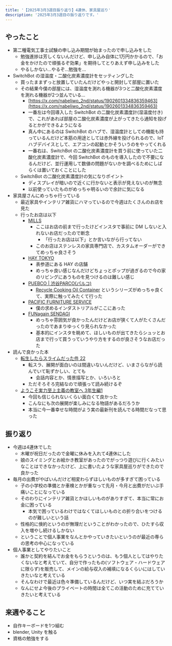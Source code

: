 ```yaml
---
title: '【2025年3月3週目振り返り】4連休、家具屋巡り'
description: '2025年3月3週目の振り返りです。'
---
```


## やったこと

- 第二種電気工事士試験の申し込み期間が始まったので申し込みをした
  - 勉強進捗は芳しくないんだけど、申し込み自体に1万円かかるので、「お金をかけたので頑張るぞ効果」を期待してとりあえず申し込みをした
  - やるしかない…やるぞ…勉強を…
- SwitchBot の湿温度・二酸化炭素濃度計をセッティングした
  - 買ったままずっと放置していたんだけどやっと開封して部屋に置いた
  - その結果今僕の部屋には、湿温度を測れる機器が3つと二酸化炭素濃度を測れる機器が2つ並んでいる…
    - [https://x.com/nabeliwo_2nd/status/1902601334836359463](https://x.com/nabeliwo_2nd/status/1902601334836359463)
    - 一番左は今回導入した SwitchBot の二酸化炭素濃度計(湿温度付き)で、これがあれば部屋の二酸化炭素濃度が上がってきたら通知を投げるとかができるようになる
    - 真ん中にあるのは SwitchBot のハブで、湿温度計としての機能も持っているんだけど本筋の用途としては赤外線を投げられるので、IoT ハブデバイスとして、エアコンの起動とかそういうのをやってくれる
    - 一番右は、SwitchBot の二酸化炭素濃度計を買う前に使っていた二酸化炭素濃度計で、今回 SwitchBot のものを導入したので不要になるんだけど、並行運用して数値の問題がないかを調べるためにしばらくは置いておくことにした
  - SwitchBot の二酸化炭素濃度計の気になりポイント
    - ディスプレイが暗いので近くに行かないと表示が見えないのが無念
    - 以前使っていたものがめっちゃ明るいので余計に気になる
- 家具屋さんにめっちゃ行っている
  - 最近家具やインテリア雑貨にハマっているので今週はたくさんのお店を見た
  - 行ったお店は以下
    - [MILLS](https://millstokyo.com/)
      - ここはお店の前まで行ったけどインスタで事前に DM しないと入れないお店だったので断念
        - 「行ったお店は以下」とか言いながら行ってない
      - このお店はステンレスの家具専門店で、カスタムオーダーができてめっちゃ良さそう
    - [HAY TOKYO](https://www.hay-japan.com/)
      - 表参道にある HAY の店舗
      - めっちゃ良い感じなんだけどちょっとポップが過ぎるので今の家のリビングにあうものを見つけるのは難しい感じ
    - [PUEBCO | 渋谷PARCO(パルコ)](https://shibuya.parco.jp/shop/detail/?cd=025737)
      - [Recycle Cooking Oil Container](https://puebco.com/collections/recycle-oil-container) というシリーズがめっちゃ良くて、実際に触ってみたくて行った
    - [PACIFIC FURNITURE SERVICE](http://pfservice.co.jp/)
      - 僕の求めるインダストリアルがここにあった
    - [FUNagain SENDAGI](https://www.instagram.com/funagain_sendagi/)
      - めっちゃ雰囲気が良かったんだけどお店が狭くて人がたくさんだったのであまりゆっくり見られなかった
      - 基本的にインスタを眺めて、ほしいものが出てきたらシュッとお店まで行って買うっていうやり方をするのが良さそうなお店だった
- 読んで良かった本
  - [転生したらスライムだった件 22](https://www.amazon.co.jp/dp/486716707X)
    - 転スラ、展開が面白いのは間違いないんだけど、いまさらながら読んでいて恥ずかしい、とても
      - 会話内容とか、情景描写とか、いろいろと
    - ただそろそろ完結なので頑張って読み続けるぞ
  - [ようこそ実力至上主義の教室へ 3年生編1](https://www.amazon.co.jp/dp/4046846356)
    - 今回も信じられないくらい面白くて良かった
    - こんなにも次の展開が楽しみになる物語があるだろうか
    - 本当に今一番幸せな時間がよう実の最新刊を読んでる時間だなって思った

## 振り返り

- 今週は4連休でした
  - 木曜が祝日だったので金曜に休みを入れて4連休にした
  - 娘のスイミングとお絵かき教室があったのでがっつり遊びに行くみたいなことはできなかったけど、上に書いたような家具屋巡りができたので良かった
- 毎月の出費がやばいんだけど相変わらずほしいものが多すぎて困っている
  - 子の小学校の準備とか車検とかが重なって先月・今月と出費がだいぶ手痛いことになっている
  - そのわりにインテリア雑貨とかほしいものがありすぎて、本当に常にお金に困っている
    - 本気で困っているわけではなくてほしいものとの折り合いをつけるのが難しいという話
  - 性格的に倹約というのが無理だということがわかったので、ひたすら収入を増やし続けるしかない
  - ということで個人事業をなんとかやっていきたいというのが最近の専らの思考の中心になっている
- 個人事業としてやりたいこと
  - 誰かと契約を結んでお金をもらうというのは、もう個人としてはやりたくないなと考えていて、自分で作ったもの(ソフトウェア・ハードウェアに限らず)を販売して、メインの給与収入の補填になるくらいにはしていきたいなと考えている
  - そんなわけで最近は色々準備しているんだけど、いつ実を結ぶだろうか
  - なんにせよ今後のプライベートの時間は全てこの活動のために充てていきたいと考えている

## 来週やること

- 自作キーボードを1つ組む
- blender, Unity を触る
- 資格の勉強をする
